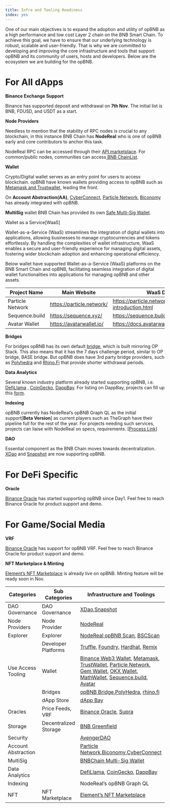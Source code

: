 ```yaml
---
title: Infra and Tooling Readiness 
index: yes
---
```


One of our main objectives is to expand the adoption and utility of opBNB as a high performance and low cost Layer 2 chain on the BNB Smart Chain. To achieve this goal, we have to ensure that our underlying technology is robust, scalable and user-friendly. That is why we are committed to developing and improving the core infrastructure and tools that support opBNB and its community of users, hosts and developers. Below are the ecosystem we are building for the opBNB.

# For All dApps

**Binance Exchange Support** 

Binance has supported deposit and withdrawal on **7th Nov**. The initial list is BNB, FDUSD, and USDT as a start. 

**Node Providers** 

Needless to mention that the stability of RPC nodes is crucial to any blockchain, in this instance BNB Chain has **NodeReal** who is one of opBNB early and core contributors to anchor this task. 

NodeReal RPC can be accessed through their [API marketplace](https://nodereal.io/api-marketplace/explore?chains=opbnb). For common/public nodes, communities can access[ BNB ChainList](https://www.bnbchainlist.org/). 

**Wallet** 

Crypto/Digital wallet serves as an entry point for users to access blockchain. opBNB have known wallets providing access to opBNB such as [Metamask and Trustwallet](https://docs.bnbchain.org/opbnb-docs/docs/build-on-opbnb/wallet-configuration), leading the front. 

On **Account Abstraction(AA)**, [CyberConnect](https://cyberconnect.me/), [Particle Network](https://wallet.particle.network/), [Biconomy](https://docs.biconomy.io/supportedchains/) has already integrated with opBNB. 

**MultiSig** wallet BNB Chain has provided its own [Safe Multi-Sig Wallet](https://docs.bnbchain.org/opbnb-docs/docs/build-on-opbnb/multisig-wallet). 

Wallet as a Service[WaaS]

Wallet-as-a-Service (WaaS) streamlines the integration of digital wallets into applications, allowing businesses to manage cryptocurrencies and tokens effortlessly. By handling the complexities of wallet infrastructure, WaaS enables a secure and user-friendly experience for managing digital assets, fostering wider blockchain adoption and enhancing operational efficiency.

Below wallet have supported Wallet-as-a-Service (WaaS) platforms on the BNB Smart Chain and opBNB, facilitating seamless integration of digital wallet functionalities into applications for managing opBNB and other assets.

| **Project Name** | **Main Website**          | **WaaS Document**                                 |
| ---------------- | ------------------------- | ------------------------------------------------- |
| Particle Network | https://particle.network/ | https://particle.network/wallet-introduction.html |
| Sequence.build   | https://sequence.xyz/     | https://sequence.build/landing                    |
| Avatar Wallet    | https://avatarwallet.io/  | https://docs.avatarwallet.io/docs/introduction    |

**Bridges** 

For bridges opBNB has its own default [bridge](https://opbnb-bridge.bnbchain.org/deposit), which is built mirroring OP Stack. This also means that it has the 7 days challenge period, similar to OP bridge, BASE bridge. But opBNB does have 3rd party bridge providers, such as [Polyhedra](https://zkbridge.com/opbnb) and [Rhino.Fi](https://app.rhino.fi/bridge?token=BNB&chainOut=OPBNB&chain=BINANCE) that provide shorter withdrawal periods. 

**Data Analytics**

Several known industry platform already started supporting opBNB, i.e. [DefiLlama](https://defillama.com/chain/opBNB) , [CoinGecko](https://www.coingecko.com/en/chains/opbnb), [DappBay](https://dappbay.bnbchain.org/ranking/chain/opbnb). For listing on DappBay, projects can fill up this [form](https://dappbay.bnbchain.org/submit-dapp).

**Indexing** 

opBNB currently has NodeReal’s opBNB Graph QL as the initial support[**Beta Version**] as current players such as TheGraph have their pipeline full for the rest of the year. For projects needing such services, projects can liaise with NodeReal on specs, requirements. [[Process Link](https://docs.google.com/document/d/1R0RcHKU27lBPMaSmwhwijlXLTQhs0Haa9LtKsxJbeAc/edit)]

**DAO** 

Essential component as the BNB Chain moves towards decentralization. [XDao](https://www.xdao.app/204) and [Snapshot](https://snapshot.org/#/?filter=networks&q=opbnb) are now supporting opBNB. 

# For DeFi Specific

**Oracle** 

[Binance Oracle](https://oracle.binance.com/docs/) has started supporting opBNB since Day1. Feel free to reach Binance Oracle for product support and demo.

# For Game/Social Media

**VRF** 

[Binance Oracle](https://oracle.binance.com/docs/vrf/overview) has support for opBNB VRF. Feel free to reach Binance Oracle for product support and demo. 

**NFT Marketplace & Minting** 

[Element’s NFT Marketplace](https://element.market/opbnb) is already live on opBNB. Minting feature will be ready soon in Nov. 



| Categories          | Sub Categories        | Infrastructure and Toolings                                  |
| ------------------- | --------------------- | ------------------------------------------------------------ |
| DAO Governance      | DAO Governance        | [XDao](https://www.xdao.app/204),[Snapshot](https://snapshot.org/#/?filter=networks&q=opbnb) |
| Node Providers      | Node Provider         | [NodeReal](https://nodereal.io/meganode)                     |
| Explorer            | Explorer              | [NodeReal opBNB Scan](https://mainnet.opbnbscan.com), [BSCScan](https://opbnb.bscscan.com/) |
|                     | Developer Platforms   | [Truffle](https://trufflesuite.com/), [Foundry](https://book.getfoundry.sh/), [Hardhat](https://hardhat.org/), [Remix](https://remix.ethereum.org/) |
| Use Access Tooling  | Wallet                | [Binance Web3 Wallet](https://www.binance.com/en/web3wallet), [Metamask](https://metamask.io/), [TrustWallet](https://trustwallet.com/), [Particle Network](https://wallet.particle.network/), [Gem Wallet](https://gemwallet.com/), [OKX Wallet](https://www.okx.com/nl/web3), [MathWallet](https://mathwallet.org/en-us/),  [Sequence.build](https://sequence.build/landing), [Avatar](https://avatarwallet.io/) |
|                     | Bridges               | [opBNB Bridge](https://opbnb-bridge.bnbchain.org/deposit),[PolyHedra](https://zkbridge.com/), [rhino.fi](https://app.rhino.fi/bridge?token=BNB&chainOut=OPBNB&chain=BINANCE) |
|                     | dApp Store            | [dApp Bay](https://dappbay.bnbchain.org/ranking/chain/opbnb) |
| Oracles             | Price Feeds, VRF      | [Binance Oracle](https://oracle.binance.com/), [Supra](https://supraoracles.com/) |
| Storage             | Decentralized Storage | [BNB Greenfield](https://greenfield.bnbchain.org/en)         |
| Security            |                       | [AvengerDAO](https://www.avengerdao.org/)                    |
| Account Abstraction |                       | [Particle Network](https://wallet.particle.network/),[Biconomy](https://docs.biconomy.io/supportedchains/),[CyberConnect](https://cyberconnect.me/) |
| MultiSig            |                       | [BNBChain Multi-Sig Wallet](https://docs.bnbchain.org/opbnb-docs/docs/build-on-opbnb/multisig-wallet) |
| Data Analytics      |                       | [DefiLlama](https://defillama.com/chain/opBNB), [CoinGecko](https://www.coingecko.com/en/chains/opbnb), [DappBay](https://dappbay.bnbchain.org/ranking/chain/opbnb) |
| Indexing            |                       | NodeReal’s opBNB Graph QL                                    |
| NFT                 | NFT Marketplace       | [Element’s NFT Marketplace](https://element.market/opbnb)    |

